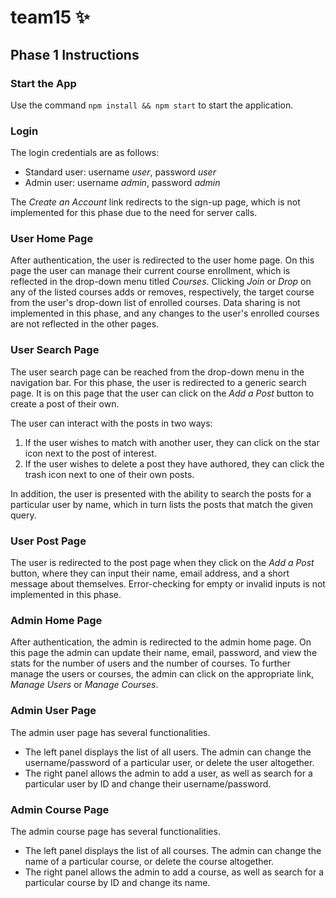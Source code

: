
# team15 :sparkles:

## Phase 1 Instructions

### Start the App

Use the command `npm install && npm start` to start the application.

### Login

The login credentials are as follows:

- Standard user: username *user*, password *user*
- Admin user: username *admin*, password *admin*

The *Create an Account* link redirects to the sign-up page, which is not implemented for this phase due to the need for server calls.

### User Home Page

After authentication, the user is redirected to the user home page. On this page the user can manage their current course enrollment, which is reflected in the drop-down menu titled *Courses*. Clicking *Join* or *Drop* on any of the listed courses adds or removes, respectively, the target course from the user's drop-down list of enrolled courses. Data sharing is not implemented in this phase, and any changes to the user's enrolled courses are not reflected in the other pages.

### User Search Page

The user search page can be reached from the drop-down menu in the navigation bar. For this phase, the user is redirected to a generic search page. It is on this page that the user can click on the *Add a Post* button to create a post of their own.

The user can interact with the posts in two ways:
1. If the user wishes to match with another user, they can click on the star icon next to the post of interest.
2. If the user wishes to delete a post they have authored, they can click the trash icon next to one of their own posts. 

In addition, the user is presented with the ability to search the posts for a particular user by name, which in turn lists the posts that match the given query.

### User Post Page

The user is redirected to the post page when they click on the *Add a Post* button,  where they can input their name, email address, and a short message about themselves. Error-checking for empty or invalid inputs is not implemented in this phase.

### Admin Home Page

After authentication, the admin is redirected to the admin home page. On this page the admin can update their name, email, password, and view the stats for the number of users and the number of courses. To further manage the users or courses, the admin can click on the appropriate link, *Manage Users* or *Manage Courses*.

### Admin User Page

The admin user page has several functionalities.

- The left panel displays the list of all users. The admin can change the username/password of a particular user, or delete the user altogether.
- The right panel allows the admin to add a user, as well as search for a particular user by ID and change their username/password. 

### Admin Course Page

The admin course page has several functionalities.

- The left panel displays the list of all courses. The admin can change the name of a particular course, or delete the course altogether.
- The right panel allows the admin to add a course, as well as search for a particular course by ID and change its name.